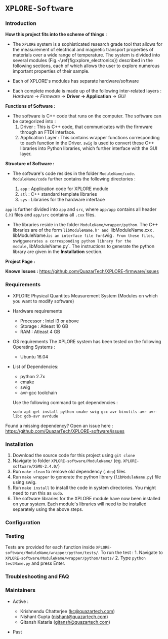 # ``XPLORE-Software``

### Introduction

**How this project fits into the scheme of things** :
- The ``XPLORE`` system is a sophisticated research grade tool that allows for the measurement of  electrical and magnetic transport properties of materials over a wide range of temperature. The system is divided into several modules (Fig.~\ref{fig:xplore_electronics}) described in the following sections, each of which allows the user to explore numerous important properties of their sample.

<!--- Add XPLORE image --->

- Each of XPLORE's modules has separate hardware/software

- Each complete module is made up of the following inter-related layers :
*Hardware* -> *Firmware* -> **Driver -> Application** -> *GUI*

**Functions of Software :**
- The software is C++ code that runs on the computer. The software can be categorized into :
    1. Driver : This is C++ code, that communicates with the firmware through an FTDI interface.
    2. Application Layer : This contains wrapper functions corresponding to each function in the Driver. `swig` is used to convert these C++ libraries into Python libraries, which further interface with the GUI layer.

**Structure of Software :**
- The software's code resides in the folder `ModuleName/code`. `ModuleName/code` further contains the following directories :

    1. `app`   : Application code for XPLORE module
    2. `stl`   : C++ standard template libraries
    3. `sys`   : Libraries for the hardware interface
    
`app` is further divided into `app` and `src`, where `app/app` contains all header (`.h`) files and `app/src` contains all `.cxx` files.

- The libraries reside in the folder `ModuleName/wrapper/python`. The C++ libraries are of the form `libModuleName.h' and `libModuleName.cxx`. `libModuleName.i` is an interface file for `swig`. From these files, `swig` generates a corresponding python library for the module, `libModuleName.py`. The instructions to generate the python library are given in the **Installation** section.

**Project Page :**

**Known Issues :** https://github.com/QuazarTech/XPLORE-firmware/issues

### Requirements

- XPLORE Physical Quantites Measurement System (Modules on which you want to modify software)

- Hardware requirements
  - Processor : Intel i3 or above
  - Storage : Atleast 10 GB
  - RAM : Atleast 4 GB

- OS requirements
  The XPLORE system has been tested on the following Operating Systems :
    - Ubuntu 16.04

- List of Dependencies:
  - python 2.7x
  - cmake
  - swig
  - avr-gcc toolchain
  
  Use the following command to get dependencies : 
  ```
  sudo apt-get install python cmake swig gcc-avr binutils-avr avr-libc gdb-avr avrdude
  ```
Found a missing dependency? Open an issue here : https://github.com/QuazarTech/XPLORE-software/issues

### Installation

1. Download the source code for this project using `git clone `
2. Navigate to folder `XPLORE-software/ModuleName/` (eg. `XPLORE-software/XSMU-2.4.0/`)
3. Run `make clean` to remove old dependency (`.dep`) files
4. Run `make wrapper` to generate the python library (`libModuleName.py`) file using swig.
5. Run `make install` to install the code in system directories. You might need to run this as `sudo`.
6. The software libraries for the XPLORE module have now been installed on your system. Each module's libraries will need to be installed separately using the above steps.

### Configuration


### Testing

Tests are provided for each function inside `XPLORE-software/ModuleName/wrapper/python/tests/`. To run the test :
    1. Navigate to `XPLORE-software/ModuleName/wrapper/python/tests/`
    2. Type `python testName.py` and press Enter.

### Troubleshooting and FAQ


### Maintainers

- Active :
  - Krishnendu Chatterjee (kc@quazartech.com)
  - Nishant Gupta (nishant@quazartech.com)
  - Gitansh Kataria (gitansh@quazartech.com)

- Past